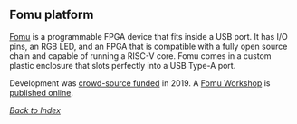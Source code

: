 ## Fomu platform

[Fomu](https://tomu.im/fomu.html) is a programmable FPGA device that fits inside a USB port.
It has I/O pins, an RGB LED, and an FPGA
that is compatible with a fully open source chain
and capable of running a RISC-V core.
Fomu comes in a custom plastic enclosure that slots perfectly into a USB Type-A port.

Development was [crowd-source funded](https://www.crowdsupply.com/sutajio-kosagi/fomu) in 2019.
A [Fomu Workshop](https://github.com/im-tomu/fomu-workshop)
is [published online](https://workshop.fomu.im/en/latest/).

[_Back to Index_](README.md)